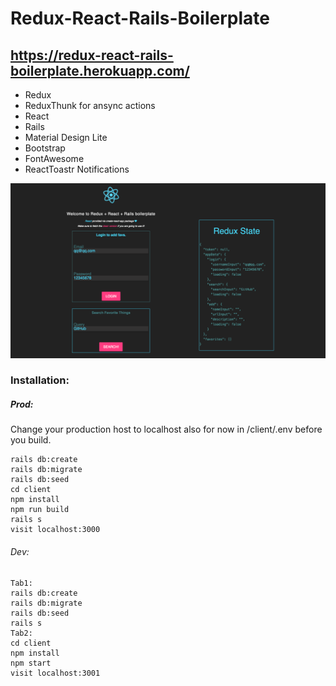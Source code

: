 # Redux-React-Rails-Boilerplate
## https://redux-react-rails-boilerplate.herokuapp.com/

* Redux
* ReduxThunk for ansync actions
* React
* Rails 
* Material Design Lite
* Bootstrap
* FontAwesome
* ReactToastr Notifications

![Screenshot](screenshot.png)

### Installation:

##### Prod:
Change your production host to localhost also for now in /client/.env before you build.
```
rails db:create
rails db:migrate
rails db:seed
cd client
npm install
npm run build
rails s
visit localhost:3000
```

###### Dev:
```
Tab1:
rails db:create
rails db:migrate
rails db:seed
rails s
Tab2:
cd client
npm install
npm start
visit localhost:3001
```
